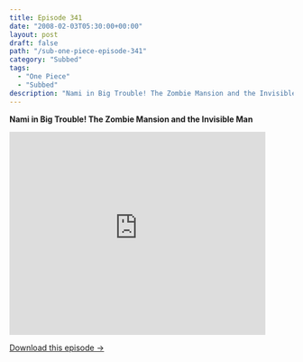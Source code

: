 ```yaml
---
title: Episode 341
date: "2008-02-03T05:30:00+00:00"
layout: post
draft: false
path: "/sub-one-piece-episode-341"
category: "Subbed"
tags:
  - "One Piece"
  - "Subbed"
description: "Nami in Big Trouble! The Zombie Mansion and the Invisible Man"
---
```


**Nami in Big Trouble! The Zombie Mansion and the Invisible Man**

<iframe width="640" height="360" src="https://www.rapidvideo.com/e/FXREPM32D2" frameborder="0" marginwidth=0 marginheight=0 scrolling=no allowfullscreen style="max-width:90%;"></iframe>

<a href="http://ouo.io/qs/eCodkFEQ?s=https://www.rapidvideo.com/d/FXREPM32D2" class="styled_a">Download this episode →</a>

